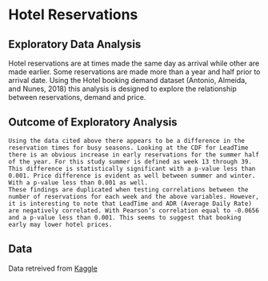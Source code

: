 # Hotel Reservations
## Exploratory Data Analysis
Hotel reservations are at times made the same day as arrival while other are made earlier. Some reservations are made more than a year and half prior to arrival date. Using the Hotel booking demand dataset (Antonio, Almeida, and Nunes, 2018) this analysis is designed to explore the relationship between reservations, demand and price. 
## Outcome of Exploratory Analysis
	Using the data cited above there appears to be a difference in the reservation times for busy seasons. Looking at the CDF for LeadTime there is an obvious increase in early reservations for the summer half of the year. For this study summer is defined as week 13 through 39. This difference is statistically significant with a p-value less than 0.001. Price difference is evident as well between summer and winter. With a p-value less than 0.001 as well.
	These findings are duplicated when testing correlations between the number of reservations for each week and the above variables. However, it is interesting to note that LeadTime and ADR (Average Daily Rate) are negatively correlated. With Pearson’s correlation equal to -0.0656 and a p-value less than 0.001. This seems to suggest that booking early may lower hotel prices.
## Data 
Data retreived from [Kaggle](https://www.kaggle.com/datasets/jessemostipak/hotel-booking-demand)
